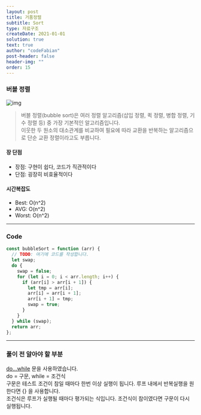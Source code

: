 ```yaml
---
layout: post
title: 거품정렬
subtitle: Sort
type: 자료구조
createDate: 2021-01-01
solution: true
text: true
author: "codeFabian"
post-header: false
header-img: ""
order: 15
---
```


### 버블 정렬

![img](https://upload.wikimedia.org/wikipedia/commons/3/37/Bubble_sort_animation.gif)

> 버블 정렬(bubble sort)은 여러 정렬 알고리즘(삽입 정렬, 퀵 정렬, 병합 정렬, 기수 정렬 등) 중 가장 기본적인 알고리즘입니다.  
> 이웃한 두 원소의 대소관계를 비교하여 필요에 따라 교환을 반복하는 알고리즘으로 단순 교환 정렬이라고도 부릅니다.

#### 장 단점

- 장점: 구현이 쉽다, 코드가 직관적이다
- 단점: 굉장히 비효율적이다

#### 시간복잡도

- Best: O(n^2)
- AVG: O(n^2)
- Worst: O(n^2)

---

### Code

```js
const bubbleSort = function (arr) {
  // TODO: 여기에 코드를 작성합니다.
  let swap;
  do {
    swap = false;
    for (let i = 0; i < arr.length; i++) {
      if (arr[i] > arr[i + 1]) {
        let tmp = arr[i];
        arr[i] = arr[i + 1];
        arr[i + 1] = tmp;
        swap = true;
      }
    }
  } while (swap);
  return arr;
};
```

---

### 풀이 전 알아야 할 부분

[do...while](https://developer.mozilla.org/ko/docs/Web/JavaScript/Reference/Statements/do...while) 문을 사용하였습니다.  
do = 구문, while = 조건식  
구문은 테스트 조건이 참일 때마다 한번 이상 실행이 됩니다. 루프 내에서 반복실행을 원한다면 {} 을 사용합니다.  
조건식은 루프가 실행될 때마다 평가되는 식입니다. 조건식이 참이였다면 구문이 다시 실행됩니다.

